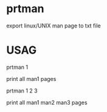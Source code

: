 prtman
======

export linux/UNIX man page to txt file


USAG
========

prtman 1

print all man1 pages


prtman 1 2 3

print all man1 man2 man3 pages
